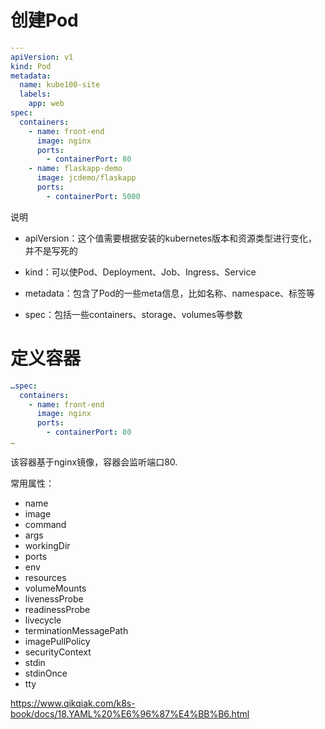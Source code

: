 # 创建Pod

```yaml
---
apiVersion: v1
kind: Pod
metadata:
  name: kube100-site
  labels:
    app: web
spec:
  containers:
    - name: front-end
      image: nginx
      ports:
        - containerPort: 80
    - name: flaskapp-demo
      image: jcdemo/flaskapp
      ports:
        - containerPort: 5000
```

说明

- apiVersion：这个值需要根据安装的kubernetes版本和资源类型进行变化，并不是写死的

- kind：可以使Pod、Deployment、Job、Ingress、Service
- metadata：包含了Pod的一些meta信息，比如名称、namespace、标签等
- spec：包括一些containers、storage、volumes等参数



# 定义容器

```yaml
…spec:
  containers:
    - name: front-end
      image: nginx
      ports:
        - containerPort: 80
…
```

该容器基于nginx镜像，容器会监听端口80.

常用属性：

- name
- image
- command
- args
- workingDir
- ports
- env
- resources
- volumeMounts
- livenessProbe
- readinessProbe
- livecycle
- terminationMessagePath
- imagePullPolicy
- securityContext
- stdin
- stdinOnce
- tty





https://www.qikqiak.com/k8s-book/docs/18.YAML%20%E6%96%87%E4%BB%B6.html